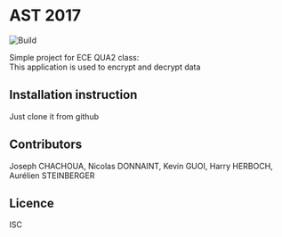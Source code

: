 # AST 2017

![Build](https://travis-ci.org/bt57100/QUA2-Encryption.svg?branch=master)

Simple project for ECE QUA2 class:  
This application is used to encrypt and decrypt data

## Installation instruction

Just clone it from github

## Contributors

Joseph CHACHOUA, Nicolas DONNAINT, Kevin GUOI, Harry HERBOCH, Aurélien STEINBERGER

## Licence

ISC

